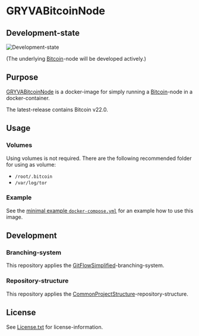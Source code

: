 # GRYVABitcoinNode

## Development-state

![Development-state](https://img.shields.io/badge/development--state-maintenance%20updates%20only-green)

(The underlying [Bitcoin](https://bitcoin.org)-node will be developed actively.)

## Purpose

[GRYVABitcoinNode](https://projects.aniondev.de/PublicProjects/GRYVAImages/GRYVABitcoinNode) is a docker-image for simply running a [Bitcoin](https://bitcoin.org)-node in a docker-container.

The latest-release contains Bitcoin v22.0.

## Usage

### Volumes

Using volumes is not required. There are the following recommended folder for using as volume:

- `/root/.bitcoin`
- `/var/log/tor`

### Example

See the [minimal example `docker-compose.yml`](https://projects.aniondev.de/PublicProjects/GRYVAImages/GRYVABitcoinNode/-/blob/main/GRYVABitcoinNode/Other/Examples/MinimalDockerComposeFile/docker-compose.yml) for an example how to use this image.

## Development

### Branching-system

This repository applies the [GitFlowSimplified](https://projects.aniondev.de/PublicProjects/Common/ProjectTemplates/-/blob/main/Conventions/BranchingSystem/GitFlowSimplified/GitFlowSimplified.md)-branching-system.

### Repository-structure

This repository applies the [CommonProjectStructure](https://projects.aniondev.de/PublicProjects/Common/ProjectTemplates/-/blob/main/Conventions/RepositoryStructure/CommonProjectStructure/CommonProjectStructure.md)-repository-structure.

## License

See [License.txt](https://projects.aniondev.de/PublicProjects/GRYVAImages/GRYVABitcoinNode/-/raw/main/License.txt) for license-information.
